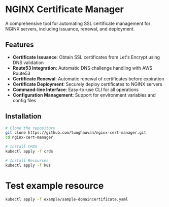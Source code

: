 # NGINX Certificate Manager

A comprehensive tool for automating SSL certificate management for NGINX servers, including issuance, renewal, and deployment.

## Features

- **Certificate Issuance**: Obtain SSL certificates from Let's Encrypt using DNS validation
- **Route53 Integration**: Automatic DNS challenge handling with AWS Route53
- **Certificate Renewal**: Automatic renewal of certificates before expiration
- **Certificate Deployment**: Securely deploy certificates to NGINX servers
- **Command-line Interface**: Easy-to-use CLI for all operations
- **Configuration Management**: Support for environment variables and config files

## Installation

```bash
# Clone the repository
git clone https://github.com/tunghauvan/nginx-cert-manager.git
cd nginx-cert-manager

# Install CRDS
kubectl apply -f crds

# Install Resources
kubectl apply -f k8s
```

# Test example resource
```bash
kubectl apply -f example/sample-domaincertificate.yaml
```